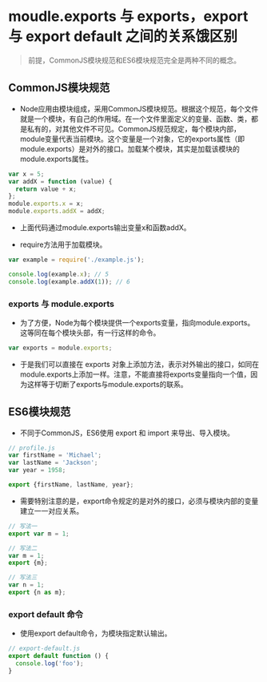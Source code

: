 # moudle.exports 与 exports，export 与 export default 之间的关系饿区别 

> 前提，CommonJS模块规范和ES6模块规范完全是两种不同的概念。

## CommonJS模块规范

- Node应用由模块组成，采用CommonJS模块规范。根据这个规范，每个文件就是一个模块，有自己的作用域。在一个文件里面定义的变量、函数、类，都是私有的，对其他文件不可见。CommonJS规范规定，每个模块内部，module变量代表当前模块。这个变量是一个对象，它的exports属性（即module.exports）是对外的接口。加载某个模块，其实是加载该模块的module.exports属性。

```javascript
var x = 5;
var addX = function (value) {
  return value + x;
};
module.exports.x = x;
module.exports.addX = addX;

```

- 上面代码通过module.exports输出变量x和函数addX。

- require方法用于加载模块。

```javascript
var example = require('./example.js');

console.log(example.x); // 5
console.log(example.addX(1)); // 6
```

### exports 与 module.exports

- 为了方便，Node为每个模块提供一个exports变量，指向module.exports。这等同在每个模块头部，有一行这样的命令。

```javascript
var exports = module.exports;
```

- 于是我们可以直接在 exports 对象上添加方法，表示对外输出的接口，如同在module.exports上添加一样。注意，不能直接将exports变量指向一个值，因为这样等于切断了exports与module.exports的联系。

## ES6模块规范

- 不同于CommonJS，ES6使用 export 和 import 来导出、导入模块。

```javascript
// profile.js
var firstName = 'Michael';
var lastName = 'Jackson';
var year = 1958;

export {firstName, lastName, year};
```

- 需要特别注意的是，export命令规定的是对外的接口，必须与模块内部的变量建立一一对应关系。

```javascript
// 写法一
export var m = 1;

// 写法二
var m = 1;
export {m};

// 写法三
var n = 1;
export {n as m};
```

### export default 命令

- 使用export default命令，为模块指定默认输出。

```javascript
// export-default.js
export default function () {
  console.log('foo');
}
```
